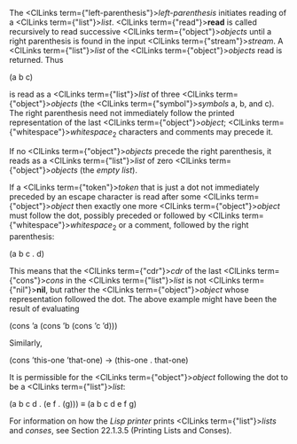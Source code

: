  



The <ClLinks  term={"left-parenthesis"}><i>left-parenthesis</i></ClLinks> initiates reading of a <ClLinks  term={"list"}><i>list</i></ClLinks>. <ClLinks  term={"read"}><b>read</b></ClLinks> is called recursively to read successive <ClLinks  term={"object"}><i>objects</i></ClLinks> until a right parenthesis is found in the input <ClLinks  term={"stream"}><i>stream</i></ClLinks>. A <ClLinks  term={"list"}><i>list</i></ClLinks> of the <ClLinks  term={"object"}><i>objects</i></ClLinks> read is returned. Thus 



(a b c) 



is read as a <ClLinks  term={"list"}><i>list</i></ClLinks> of three <ClLinks  term={"object"}><i>objects</i></ClLinks> (the <ClLinks  term={"symbol"}><i>symbols</i></ClLinks> a, b, and c). The right parenthesis need not immediately follow the printed representation of the last <ClLinks  term={"object"}><i>object</i></ClLinks>; <ClLinks  term={"whitespace"}><i>whitespace</i></ClLinks><sub>2</sub> characters and comments may precede it. 



If no <ClLinks  term={"object"}><i>objects</i></ClLinks> precede the right parenthesis, it reads as a <ClLinks  term={"list"}><i>list</i></ClLinks> of zero <ClLinks  term={"object"}><i>objects</i></ClLinks> (the *empty list*). 



If a <ClLinks  term={"token"}><i>token</i></ClLinks> that is just a dot not immediately preceded by an escape character is read after some <ClLinks  term={"object"}><i>object</i></ClLinks> then exactly one more <ClLinks  term={"object"}><i>object</i></ClLinks> must follow the dot, possibly preceded or followed by <ClLinks  term={"whitespace"}><i>whitespace</i></ClLinks><sub>2</sub> or a comment, followed by the right parenthesis: 



(a b c . d) 



This means that the <ClLinks  term={"cdr"}><i>cdr</i></ClLinks> of the last <ClLinks  term={"cons"}><i>cons</i></ClLinks> in the <ClLinks  term={"list"}><i>list</i></ClLinks> is not <ClLinks  term={"nil"}><b>nil</b></ClLinks>, but rather the <ClLinks  term={"object"}><i>object</i></ClLinks> whose representation followed the dot. The above example might have been the result of evaluating 



(cons ’a (cons ’b (cons ’c ’d))) 



Similarly, 



(cons ’this-one ’that-one) → (this-one . that-one) 



It is permissible for the <ClLinks  term={"object"}><i>object</i></ClLinks> following the dot to be a <ClLinks  term={"list"}><i>list</i></ClLinks>: 



(a b c d . (e f . (g))) *≡* (a b c d e f g) 



For information on how the *Lisp printer* prints <ClLinks  term={"list"}><i>lists</i></ClLinks> and *conses*, see Section 22.1.3.5 (Printing Lists and Conses). 




